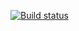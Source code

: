 [![Build status](https://ci.appveyor.com/api/projects/status/14jntpvblxb3uga3/branch/main?svg=true)](https://ci.appveyor.com/project/Yanius27/events3/branch/main)